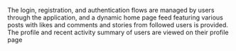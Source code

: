The login, registration, and authentication flows are managed by users through the application, and a dynamic home page
feed featuring various posts with likes and comments and stories from followed users is provided.
The profile and recent activity summary of users are viewed on their profile page
